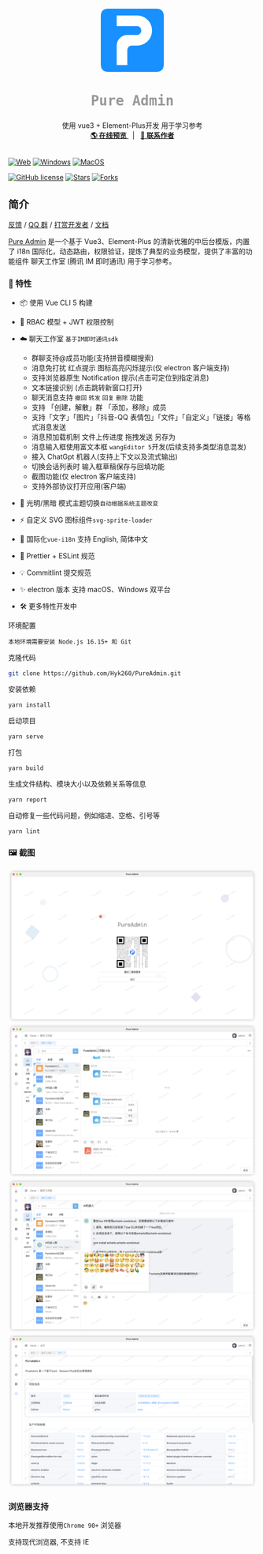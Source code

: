 <p align="center">
  <a>
    <img src="./images/log.png" alt="logo" width="128" height="128">
  </a>
  <h2 align="center" style="font-weight: 600;font: bold 200% Consolas, Monaco, monospace;color: #999;" >
    Pure Admin
  </h2>
  <p align="center">
    <span>使用 vue3 + Element-Plus开发 用于学习参考</span>
    <br />
    <a href="https://pureadmin.cn" target="blank">
      <strong>🌎 在线预览</strong>
    </a>
    &nbsp;&nbsp;|&nbsp;&nbsp;
    <a href="https://jq.qq.com/?_wv=1027&k=Cd4Ihd2J" target="blank">
      <strong>💬 联系作者</strong>
    </a>
    <br />
    <br />
  </p>
</p>

[![Web][Web-image]][web-url]
[![Windows][Windows-image]][download-url]
[![MacOS][MacOS-image]][download-url]

[web-url]: https://pureadmin.cn
[download-url]: https://github.com/Hyk260/PureAdmin/releases
[Web-image]: https://img.shields.io/badge/Web-PWA-orange?logo=microsoftedge
[Windows-image]: https://img.shields.io/badge/-Windows-blue?logo=windows
[MacOS-image]: https://img.shields.io/badge/-MacOS-black?logo=apple

[![GitHub license](https://img.shields.io/github/license/Hyk260/PureAdmin)](https://github.com/Hyk260/PureAdmin/blob/master/LICENSE) [![Stars](https://img.shields.io/github/stars/Hyk260/PureAdmin.svg)](https://github.com/Hyk260/PureAdmin/stargazers) [![Forks](https://img.shields.io/github/forks/Hyk260/PureAdmin.svg)](https://github.com/Hyk260/PureAdmin/network/members)

## 简介

[反馈](https://github.com/Hyk260/PureAdmin/issues) / [QQ 群](https://github.com/Hyk260/PureAdmin/discussions/2) / [打赏开发者](./images/weix.png) / [文档](https://hyk260.github.io/PureAdmin)

[Pure Admin](https://github.com/Hyk260/PureAdmin) 是一个基于 Vue3、Element-Plus 的清新优雅的中后台模版，内置了 i18n 国际化，动态路由，权限验证，提炼了典型的业务模型，提供了丰富的功能组件 聊天工作室 (腾讯 IM 即时通讯) 用于学习参考。

### 🎉 特性

- 📦️ 使用 Vue CLI 5 构建
- 📃 RBAC 模型 + JWT 权限控制
- ☁️ 聊天工作室 `基于IM即时通讯sdk`

  - 群聊支持@成员功能(支持拼音模糊搜索)
  - 消息免打扰 红点提示 图标高亮闪烁提示(仅 electron 客户端支持)
  - 支持浏览器原生 Notification 提示(点击可定位到指定消息)
  - 文本链接识别 (点击跳转新窗口打开)
  - 聊天消息支持 `撤回` `转发` `回复` `删除` 功能
  - 支持 「创建，解散」群 「添加，移除」成员
  - 支持「文字」「图片」「抖音-QQ 表情包」「文件」「自定义」「链接」等格式消息发送
  - 消息预加载机制 文件上传进度 拖拽发送 另存为
  - 消息输入框使用富文本框 `wangEditor 5`开发(后续支持多类型消息混发)
  - 接入 ChatGpt 机器人(支持上下文以及流式输出)
  - 切换会话列表时 输入框草稿保存与回填功能
  - 截图功能(仅 electron 客户端支持)
  - 支持外部协议打开应用(客户端)

- 🌚 光明/黑暗 模式主题切换`自动根据系统主题改变`
- ⚡️ 自定义 SVG 图标组件`svg-sprite-loader`
- 🔴 国际化`vue-i18n` 支持 English, 简体中文
- 🔧 Prettier + ESLint 规范
- 💡 Commitlint 提交规范
- ✨ electron 版本 支持 macOS、Windows 双平台
- 🛠 更多特性开发中

环境配置

```
本地环境需要安装 Node.js 16.15+ 和 Git
```

克隆代码

```bash
git clone https://github.com/Hyk260/PureAdmin.git
```

安装依赖

```
yarn install
```

启动项目

```
yarn serve
```

打包

```
yarn build
```

生成文件结构、模块大小以及依赖关系等信息

```
yarn report
```

自动修复一些代码问题，例如缩进、空格、引号等

```
yarn lint
```

### 🖼️ 截图

<img src="./images/login.png">

<img src="./images/chatstudio.png">

<img src="./images/chatgpt.png">

<img src="./images/about.png">

### 浏览器支持

本地开发推荐使用`Chrome 90+` 浏览器

支持现代浏览器, 不支持 IE
